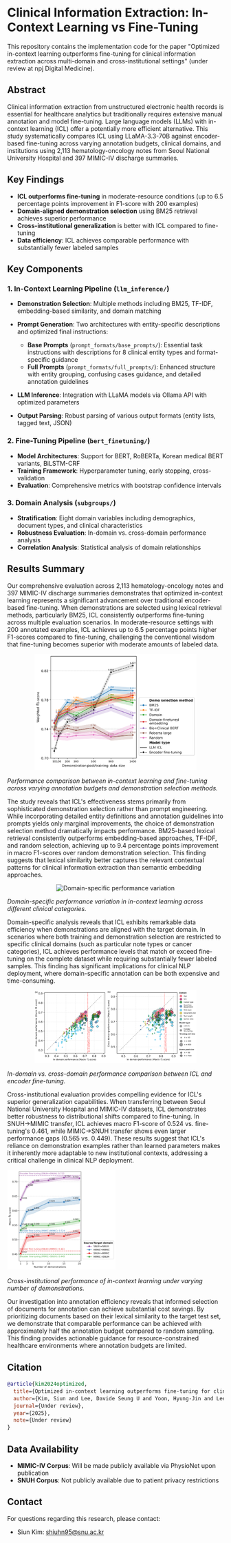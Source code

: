 # Clinical Information Extraction: In-Context Learning vs Fine-Tuning

This repository contains the implementation code for the paper "Optimized in-context learning outperforms fine-tuning for clinical information extraction across multi-domain and cross-institutional settings" (under review at npj Digital Medicine).

## Abstract

Clinical information extraction from unstructured electronic health records is essential for healthcare analytics but traditionally requires extensive manual annotation and model fine-tuning. Large language models (LLMs) with in-context learning (ICL) offer a potentially more efficient alternative. This study systematically compares ICL using LLaMA-3.3-70B against encoder-based fine-tuning across varying annotation budgets, clinical domains, and institutions using 2,113 hematology-oncology notes from Seoul National University Hospital and 397 MIMIC-IV discharge summaries.

## Key Findings

- **ICL outperforms fine-tuning** in moderate-resource conditions (up to 6.5 percentage points improvement in F1-score with 200 examples)
- **Domain-aligned demonstration selection** using BM25 retrieval achieves superior performance
- **Cross-institutional generalization** is better with ICL compared to fine-tuning
- **Data efficiency**: ICL achieves comparable performance with substantially fewer labeled samples

## Key Components

### 1. In-Context Learning Pipeline (`llm_inference/`)

- **Demonstration Selection**: Multiple methods including BM25, TF-IDF, embedding-based similarity, and domain matching
- **Prompt Generation**: Two architectures with entity-specific descriptions and optimized final instructions:
  - **Base Prompts** (`prompt_formats/base_prompts/`): Essential task instructions with descriptions for 8 clinical entity types and format-specific guidance
  - **Full Prompts** (`prompt_formats/full_prompts/`): Enhanced structure with entity grouping, confusing cases guidance, and detailed annotation guidelines

- **LLM Inference**: Integration with LLaMA models via Ollama API with optimized parameters
- **Output Parsing**: Robust parsing of various output formats (entity lists, tagged text, JSON)

### 2. Fine-Tuning Pipeline (`bert_finetuning/`)

- **Model Architectures**: Support for BERT, RoBERTa, Korean medical BERT variants, BiLSTM-CRF
- **Training Framework**: Hyperparameter tuning, early stopping, cross-validation
- **Evaluation**: Comprehensive metrics with bootstrap confidence intervals

### 3. Domain Analysis (`subgroups/`)

- **Stratification**: Eight domain variables including demographics, document types, and clinical characteristics
- **Robustness Evaluation**: In-domain vs. cross-domain performance analysis
- **Correlation Analysis**: Statistical analysis of domain relationships

## Results Summary

Our comprehensive evaluation across 2,113 hematology-oncology notes and 397 MIMIC-IV discharge summaries demonstrates that optimized in-context learning represents a significant advancement over traditional encoder-based fine-tuning. When demonstrations are selected using lexical retrieval methods, particularly BM25, ICL consistently outperforms fine-tuning across multiple evaluation scenarios. In moderate-resource settings with 200 annotated examples, ICL achieves up to 6.5 percentage points higher F1-scores compared to fine-tuning, challenging the conventional wisdom that fine-tuning becomes superior with moderate amounts of labeled data.

<div align="center">
<img src="figures/Figure1.png" alt="Performance comparison across annotation budgets" width="75%">
</div>

*Performance comparison between in-context learning and fine-tuning across varying annotation budgets and demonstration selection methods.*

The study reveals that ICL's effectiveness stems primarily from sophisticated demonstration selection rather than prompt engineering. While incorporating detailed entity definitions and annotation guidelines into prompts yields only marginal improvements, the choice of demonstration selection method dramatically impacts performance. BM25-based lexical retrieval consistently outperforms embedding-based approaches, TF-IDF, and random selection, achieving up to 9.4 percentage points improvement in macro F1-scores over random demonstration selection. This finding suggests that lexical similarity better captures the relevant contextual patterns for clinical information extraction than semantic embedding approaches.

<div align="center">
<img src="figures/Figure2.png" alt="Domain-specific performance variation" width="75%">
</div>

*Domain-specific performance variation in in-context learning across different clinical categories.*

Domain-specific analysis reveals that ICL exhibits remarkable data efficiency when demonstrations are aligned with the target domain. In scenarios where both training and demonstration selection are restricted to specific clinical domains (such as particular note types or cancer categories), ICL achieves performance levels that match or exceed fine-tuning on the complete dataset while requiring substantially fewer labeled samples. This finding has significant implications for clinical NLP deployment, where domain-specific annotation can be both expensive and time-consuming.

<div align="center">
<img src="figures/Figure3.png" alt="Cross-domain performance analysis" width="75%">
</div>

*In-domain vs. cross-domain performance comparison between ICL and encoder fine-tuning.*

Cross-institutional evaluation provides compelling evidence for ICL's superior generalization capabilities. When transferring between Seoul National University Hospital and MIMIC-IV datasets, ICL demonstrates better robustness to distributional shifts compared to fine-tuning. In SNUH→MIMIC transfer, ICL achieves macro F1-score of 0.524 vs. fine-tuning's 0.461, while MIMIC→SNUH transfer shows even larger performance gaps (0.565 vs. 0.449). These results suggest that ICL's reliance on demonstration examples rather than learned parameters makes it inherently more adaptable to new institutional contexts, addressing a critical challenge in clinical NLP deployment.

<img src="figures/Figure4.png" alt="Cross-institutional robustness" width="50%">

*Cross-institutional performance of in-context learning under varying number of demonstrations.*

Our investigation into annotation efficiency reveals that informed selection of documents for annotation can achieve substantial cost savings. By prioritizing documents based on their lexical similarity to the target test set, we demonstrate that comparable performance can be achieved with approximately half the annotation budget compared to random sampling. This finding provides actionable guidance for resource-constrained healthcare environments where annotation budgets are limited.

## Citation

```bibtex
@article{kim2024optimized,
  title={Optimized in-context learning outperforms fine-tuning for clinical information extraction across multi-domain and cross-institutional settings},
  author={Kim, Siun and Lee, Davide Seung U and Yoon, Hyung-Jin and Lee, Howard},
  journal={Under review},
  year={2025},
  note={Under review}
}
```

## Data Availability
- **MIMIC-IV Corpus**: Will be made publicly available via PhysioNet upon publication
- **SNUH Corpus**: Not publicly available due to patient privacy restrictions

## Contact
For questions regarding this research, please contact:
- Siun Kim: shiuhn95@snu.ac.kr

